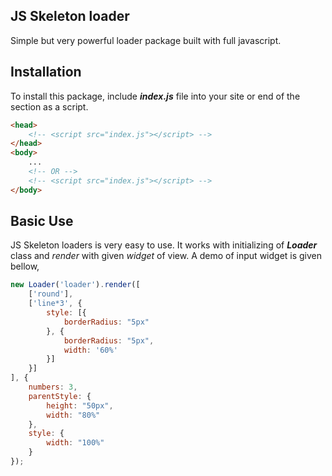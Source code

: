 ## JS Skeleton loader

Simple but very powerful loader package built with full javascript.

## Installation

To install this package, include **_index.js_** file into your site _<head>_ or end of the _<body>_ section as a script.

~~~html
<head>
    <!-- <script src="index.js"></script> -->
</head>
<body>
    ...
    <!-- OR -->
    <!-- <script src="index.js"></script> -->
</body>
~~~

## Basic Use

JS Skeleton loaders is very easy to use. It works with initializing of **_Loader_** class and _render_ with given _widget_ of view. A demo of input widget is given bellow,

~~~javascript
new Loader('loader').render([
    ['round'],
    ['line*3', {
        style: [{
            borderRadius: "5px"
        }, {
            borderRadius: "5px",
            width: '60%'
        }]
    }]
], {
    numbers: 3,
    parentStyle: {
        height: "50px",
        width: "80%"
    },
    style: {
        width: "100%"
    }
});
~~~
